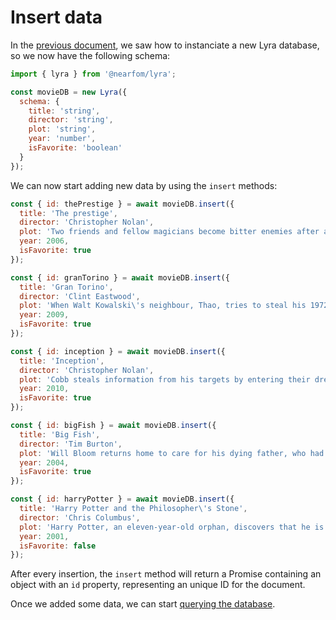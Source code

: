 # Insert data

In the [previous document](./creating-a-database.md), we saw how to instanciate a new Lyra database, so we now have the following schema:

```js
import { lyra } from '@nearfom/lyra';

const movieDB = new Lyra({
  schema: {
    title: 'string',
    director: 'string',
    plot: 'string',
    year: 'number',
    isFavorite: 'boolean'
  }
});
```

We can now start adding new data by using the `insert` methods:

```js
const { id: thePrestige } = await movieDB.insert({
  title: 'The prestige',
  director: 'Christopher Nolan',
  plot: 'Two friends and fellow magicians become bitter enemies after a sudden tragedy. As they devote themselves to this rivalry, they make sacrifices that bring them fame but with terrible consequences.',
  year: 2006,
  isFavorite: true
});

const { id: granTorino } = await movieDB.insert({
  title: 'Gran Torino',
  director: 'Clint Eastwood',
  plot: 'When Walt Kowalski\'s neighbour, Thao, tries to steal his 1972 Gran Torino, he decides to help him reform. However, Walt gets involved in a feud with a local gang leader when he saves Thao from them.',
  year: 2009,
  isFavorite: true
});

const { id: inception } = await movieDB.insert({
  title: 'Inception',
  director: 'Christopher Nolan',
  plot: 'Cobb steals information from his targets by entering their dreams. Saito offers to wipe clean Cobb\'s criminal history as payment for performing an inception on his sick competitor\'s son.',
  year: 2010,
  isFavorite: true
});

const { id: bigFish } = await movieDB.insert({
  title: 'Big Fish',
  director: 'Tim Burton',
  plot: 'Will Bloom returns home to care for his dying father, who had a penchant for telling unbelievable stories. After he passes away, Will tries to find out if his tales were really true.',
  year: 2004,
  isFavorite: true
});

const { id: harryPotter } = await movieDB.insert({
  title: 'Harry Potter and the Philosopher\'s Stone',
  director: 'Chris Columbus',
  plot: 'Harry Potter, an eleven-year-old orphan, discovers that he is a wizard and is invited to study at Hogwarts. Even as he escapes a dreary life and enters a world of magic, he finds trouble awaiting him.',
  year: 2001,
  isFavorite: false
});
```

After every insertion, the `insert` method will return a Promise containing an object with an `id` property, representing an unique ID for the document.

Once we added some data, we can start [querying the database](./search.md).
